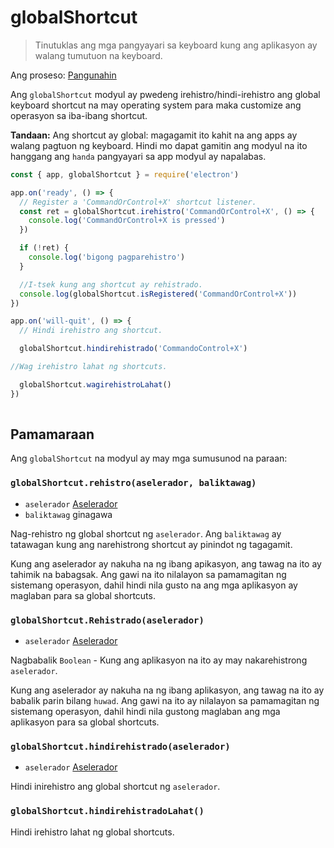 # globalShortcut

> Tinutuklas ang mga pangyayari sa keyboard kung ang aplikasyon ay walang tumutuon na keyboard.

Ang proseso: [Pangunahin](../glossary.md#main-process)

Ang `globalShortcut` modyul ay pwedeng irehistro/hindi-irehistro ang global keyboard shortcut na may operating system para maka customize ang operasyon sa iba-ibang shortcut.

**Tandaan:** Ang shortcut ay global: magagamit ito kahit na ang apps ay walang pagtuon ng keyboard. Hindi mo dapat gamitin ang modyul na ito hanggang ang `handa` pangyayari sa app modyul ay napalabas.

```javascript
const { app, globalShortcut } = require('electron')

app.on('ready', () => {
  // Register a 'CommandOrControl+X' shortcut listener.
  const ret = globalShortcut.irehistro('CommandOrControl+X', () => {
    console.log('CommandOrControl+X is pressed')
  })

  if (!ret) {
    console.log('bigong pagparehistro')
  }

  //I-tsek kung ang shortcut ay rehistrado.
  console.log(globalShortcut.isRegistered('CommandOrControl+X'))
})

app.on('will-quit', () => {
  // Hindi irehistro ang shortcut.

  globalShortcut.hindirehistrado('CommandoControl+X')

//Wag irehistro lahat ng shortcuts.

  globalShortcut.wagirehistroLahat()
})
 
```

## Pamamaraan

Ang `globalShortcut` na modyul ay may mga sumusunod na paraan:

### `globalShortcut.rehistro(aselerador, baliktawag)`

* `aselerador` [Aselerador](accelerator.md) 
* `baliktawag` ginagawa

Nag-rehistro ng global shortcut ng `aselerador`. Ang `baliktawag` ay tatawagan kung ang narehistrong shortcut ay pinindot ng tagagamit.

Kung ang aselerador ay nakuha na ng ibang apikasyon, ang tawag na ito ay tahimik na babagsak. Ang gawi na ito nilalayon sa pamamagitan ng sistemang operasyon, dahil hindi nila gusto na ang mga aplikasyon ay maglaban para sa global shortcuts.

### `globalShortcut.Rehistrado(aselerador)`

* `aselerador` [Aselerador](accelerator.md) 

Nagbabalik `Boolean` - Kung ang aplikasyon na ito ay may nakarehistrong `aselerador`.

Kung ang aselerador ay nakuha na ng ibang aplikasyon, ang tawag na ito ay babalik parin bilang `huwad`. Ang gawi na ito ay nilalayon sa pamamagitan ng sistemang operasyon, dahil hindi nila gustong maglaban ang mga aplikasyon para sa global shortcuts.

### `globalShortcut.hindirehistrado(aselerador)`

* `aselerador` [Aselerador](accelerator.md) 

Hindi inirehistro ang global shortcut ng `aselerador`.

### `globalShortcut.hindirehistradoLahat()`

Hindi irehistro lahat ng global shortcuts.